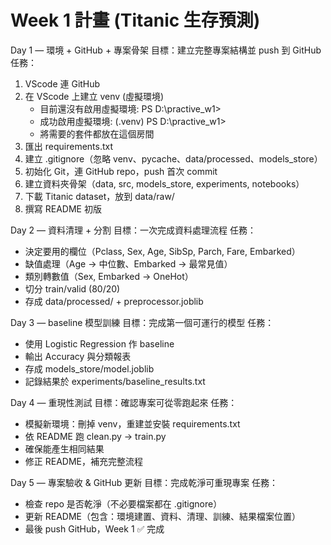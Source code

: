 # Week 1 計畫 (Titanic 生存預測)

Day 1 — 環境 + GitHub + 專案骨架
目標：建立完整專案結構並 push 到 GitHub
任務：
1. VScode 連 GitHub
2. 在 VScode 上建立 venv (虛擬環境)
   - 目前還沒有啟用虛擬環境: PS D:\practive_w1>
   - 成功啟用虛擬環境: (.venv) PS D:\practive_w1>
   - 將需要的套件都放在這個房間
3. 匯出 requirements.txt
4. 建立 .gitignore（忽略 venv、pycache、data/processed、models_store）
5. 初始化 Git，連 GitHub repo，push 首次 commit
6. 建立資料夾骨架（data, src, models_store, experiments, notebooks）
7. 下載 Titanic dataset，放到 data/raw/
8. 撰寫 README 初版

Day 2 — 資料清理 + 分割
目標：一次完成資料處理流程
任務：
- 決定要用的欄位（Pclass, Sex, Age, SibSp, Parch, Fare, Embarked）
- 缺值處理（Age → 中位數、Embarked → 最常見值）
- 類別轉數值（Sex, Embarked → OneHot）
- 切分 train/valid (80/20)
- 存成 data/processed/ + preprocessor.joblib

Day 3 — baseline 模型訓練
目標：完成第一個可運行的模型
任務：
- 使用 Logistic Regression 作 baseline
- 輸出 Accuracy 與分類報表
- 存成 models_store/model.joblib
- 記錄結果於 experiments/baseline_results.txt

Day 4 — 重現性測試
目標：確認專案可從零跑起來
任務：
- 模擬新環境：刪掉 venv，重建並安裝 requirements.txt
- 依 README 跑 clean.py → train.py
- 確保能產生相同結果
- 修正 README，補充完整流程

Day 5 — 專案驗收 & GitHub 更新
目標：完成乾淨可重現專案
任務：
- 檢查 repo 是否乾淨（不必要檔案都在 .gitignore）
- 更新 README（包含：環境建置、資料、清理、訓練、結果檔案位置）
- 最後 push GitHub，Week 1 ✅ 完成
